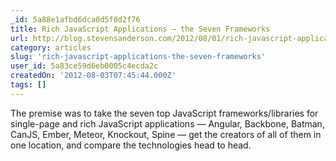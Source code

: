 ```yaml
---
_id: 5a88e1afbd6dca0d5f0d2f76
title: Rich JavaScript Applications – the Seven Frameworks 
url: http://blog.stevensanderson.com/2012/08/01/rich-javascript-applications-the-seven-frameworks-throne-of-js-2012/?
category: articles
slug: 'rich-javascript-applications-the-seven-frameworks'
user_id: 5a83ce59d6eb0005c4ecda2c
createdOn: '2012-08-03T07:45:44.000Z'
tags: []
---
```


The premise was to take the seven top JavaScript frameworks/libraries for single-page and rich JavaScript applications — Angular, Backbone, Batman, CanJS, Ember, Meteor, Knockout, Spine — get the creators of all of them in one location, and compare the technologies head to head.
